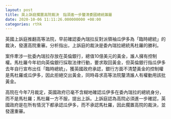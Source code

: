 ```yaml
---
layout: post
title: 英上訴庭擱置高院裁決　指須進一步釐清委國總統誰屬
date: 2020-10-06 11:11:26.000000000 +08:00
categories: rthk
---
```


英國上訴庭推翻高等法院，早前確認委內瑞拉反對派領袖瓜伊多為「臨時總統」的裁決，發還高院重審。分析指出，上訴庭的裁決是委內瑞拉總統馬杜羅的勝利。

案件牽涉一批委內瑞拉存放在英倫銀行，總值10億美元的黃金，誰人擁有控制權。馬杜羅今年初向英倫銀行採取法律行動，要求取回黃金，但英倫銀行指瓜伊多去年自行宣布出任「臨時總統」，獲英國政府承認，銀行方面不清楚黃金的控制權是馬杜羅或瓜伊多，因此拒絕交出黃金，同時尋求高等法院釐清誰人有權動用該批黃金。

高院在今年7月裁定，英國政府已毫不含糊地確認瓜伊多在委內瑞拉的總統身分，而不是馬杜羅；馬杜羅一方不服，提出上訴。上訴庭認為高院必須進一步確認，英國政府是在所有情況下都承認瓜伊多，而不承認馬杜羅，因此擱置高院的裁決，並發還重審。
